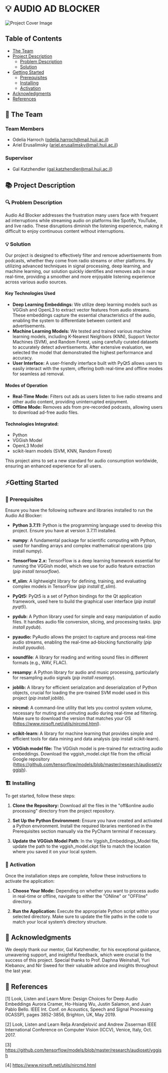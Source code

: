 # 💡 AUDIO AD BLOCKER
<!-- cool project cover image -->
![Project Cover Image](/media/audio_ad_blocker_image.jpg)

<!-- table of content -->
## Table of Contents
- [The Team](#the-team)
- [Project Description](#project-description)
  - [Problem Description](#problem-description)
  - [Solution](#solution)
- [Getting Started](#getting-started)
  - [Prerequisites](#prerequisites)
  - [Installing](#installing)
  - [Activation](#Activation)
- [Acknowledgments](#Acknowledgments)
- [References](#References)

## 👥 The Team 
### Team Members
- Odelia Harroch (odelia.harroch@mail.huji.ac.il)
- Ariel Erusalimsky (ariel.erusalimsky@mail.huji.ac.il)

### Supervisor
- Gal Katzhendler (gal.katzhendler@mail.huji.ac.il)


## 📚 Project Description
### 🔍 Problem Description

Audio Ad Blocker addresses the frustration many users face with frequent ad interruptions while streaming audio on platforms like Spotify, YouTube, and live radio. These disruptions diminish the listening experience, making it difficult to enjoy continuous content without interruptions.

### 💡 Solution
Our project is designed to effectively filter and remove advertisements from podcasts, whether they come from radio streams or other platforms. By utilizing advanced techniques in signal processing, deep learning, and machine learning, our solution quickly identifies and removes ads in near real-time, providing a smoother and more enjoyable listening experience across various audio sources.

#### Key Technologies Used
- **Deep Learning Embeddings:** We utilize deep learning models such as VGGish and OpenL3 to extract vector features from audio streams. These embeddings capture the essential characteristics of the audio, enabling the system to differentiate between content and advertisements.
- **Machine Learning Models:** We tested and trained various machine learning models, including K-Nearest Neighbors (KNN), Support Vector Machines (SVM), and Random Forest, using carefully curated datasets to accurately detect advertisements. After extensive evaluation, we selected the model that demonstrated the highest performance and accuracy.
- **User Interface:** A user-friendly interface built with PyQt5 allows users to easily interact with the system, offering both real-time and offline modes for seamless ad removal.

#### Modes of Operation
- **Real-Time Mode:** Filters out ads as users listen to live radio streams and other audio content, providing uninterrupted enjoyment.
- **Offline Mode:** Removes ads from pre-recorded podcasts, allowing users to download ad-free audio files.

#### Technologies Integrated:
- Python
- VGGish Model
- OpenL3 Model
- scikit-learn models (SVM, KNN, Random Forest)
  
This project aims to set a new standard for audio consumption worldwide, ensuring an enhanced experience for all users.

## ⚡Getting Started
### 🧱 Prerequisites
Ensure you have the following software and libraries installed to run the Audio Ad Blocker:
- **Python 3.7.11:** Python is the programming language used to develop this project. Ensure you have at version 3.7.11 installed.

- **numpy**: A fundamental package for scientific computing with Python, used for handling arrays and complex mathematical operations (pip install numpy).

- **TensorFlow 2.x:** TensorFlow is a deep learning framework essential for running the VGGish model, which we use for audio feature extraction
   (*pip install tensorflow*).
 - **tf_slim**: A lightweight library for defining, training, and evaluating complex models in TensorFlow (*pip install tf_slim*).
- **PyQt5:** PyQt5 is a set of Python bindings for the Qt application framework, used here to build the graphical user interface
   (*pip install pyqt5*).
  
- **pydub:** A Python library used for simple and easy manipulation of audio files. It handles audio file conversion, slicing, and processing tasks.
   (*pip install pydub*).  
- **pyaudio:** PyAudio allows the project to capture and process real-time audio streams, enabling the real-time ad-blocking functionality
   (*pip install pyaudio*).
- **soundfile**: A library for reading and writing sound files in different formats (e.g., WAV, FLAC).
- **resampy**: A Python library for audio and music processing, particularly for resampling audio signals (*pip install resampy*).  
- **joblib:** A library for efficient serialization and deserialization of Python objects, crucial for loading the pre-trained SVM model used in this project
   (*pip install joblib*).
- **nircmd:** A command-line utility that lets you control system volume, necessary for muting and unmuting audio during real-time ad filtering. Make sure to download the version that matches your OS (https://www.nirsoft.net/utils/nircmd.html).

- **scikit-learn:** A library for machine learning that provides simple and efficient tools for data mining and data analysis (pip install scikit-learn).
  
- **VGGish model file:** The VGGish model is pre-trained for extracting audio embeddings. Download the vggish_model.ckpt file from the official Google repository (https://github.com/tensorflow/models/blob/master/research/audioset/vggish).

### 🏗️ Installing 
To get started, follow these steps:

1. **Clone the Repository:** Download all the files in the "off&online audio processing" directory from the project repository.

2. **Set Up the Python Environment:** Ensure you have created and activated a Python environment. Install the required libraries mentioned in the Prerequisites section manually via the PyCharm terminal if necessary.

3. **Update the VGGish Model Path**: In the Vggish_Embeddings_Model file, update the path to the vggish_model.ckpt file to match the location where you saved it on your local system.

### 🚀 Activation
Once the installation steps are complete, follow these instructions to activate the application:

1. **Choose Your Mode:** Depending on whether you want to process audio in real-time or offline, navigate to either the "ONline" or "OFFline" directory.

2. **Run the Application:** Execute the appropriate Python script within your selected directory. Make sure to update the file paths in the code to match your local system’s directory structure.
  
## 🙏 Acknowledgments
We deeply thank our mentor, Gal Katzhendler, for his exceptional guidance, unwavering support, and insightful feedback, which were crucial to the success of this project. Special thanks to Prof. Daphna Weinshall, Yuri Klebanov, and Nir Sweed for their valuable advice and insights throughout the last year.

## 📘 References
[1] Look, Listen and Learn More: Design Choices for Deep Audio Embeddings
Aurora Cramer, Ho-Hsiang Wu, Justin Salamon, and Juan Pablo Bello.
IEEE Int. Conf. on Acoustics, Speech and Signal Processing (ICASSP), pages 3852-3856, Brighton, UK, May 2019.

[2] Look, Listen and Learn
Relja Arandjelović and Andrew Zisserman
IEEE International Conference on Computer Vision (ICCV), Venice, Italy, Oct. 2017.

[3] https://github.com/tensorflow/models/blob/master/research/audioset/vggish

[4] https://www.nirsoft.net/utils/nircmd.html



